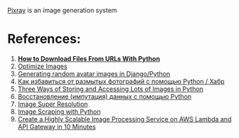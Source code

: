 [Pixray](https://github.com/pixray/pixray) is an image generation system

# References:

1. **[How to Download Files From URLs With Python](https://realpython.com/python-download-file-from-url/)**
2. [Optimize Images](https://no-title.victordomingos.com/articles/2020/updated_optimize-images_v1_4_0/)
3. [Generating random avatar images in Django/Python](https://www.peterbe.com/plog/random-avatars-in-django-python)
4. [Как избавиться от размытых фотографий с помощью Python / Хабр](https://m.habr.com/ru/post/496134/)
5. [Three Ways of Storing and Accessing Lots of Images in Python](https://realpython.com/storing-images-in-python/)
6. [Восстановление (импутация) данных с помощью Python](https://habr.com/ru/companies/otus/articles/681410/)
7. [Image Super Resolution](https://pyimagesearch.com/2022/02/14/image-super-resolution/)
8. [Image Scraping with Python](https://towardsdatascience.com/image-scraping-with-python-a96feda8af2d)
9. [Create a Highly Scalable Image Processing Service on AWS Lambda and API Gateway in 10 Minutes](https://itnext.io/create-a-highly-scalable-image-processing-service-on-aws-lambda-and-api-gateway-in-10-minutes-7cbb2893a479)